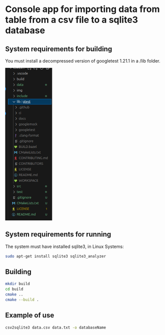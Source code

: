 # Console app for importing data from table from a csv file to a sqlite3 database

## System requirements  for building

You must install a decompressed version of googletest 1.21.1 in a /lib folder.

<img alt="img" style="width:150px;" src="img/img.png">

## System requirements  for running

The system must have installed sqlite3, in Linux Systems:

```bash
sudo apt-get install sqlite3 sqlite3_analyzer 
```

## Building

```bash
mkdir build
cd build
cmake ..
cmake --build .
```

## Example of use

```bash
csv2sqlite3 data.csv data.txt -o databaseName
```
